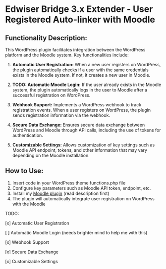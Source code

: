 # Edwiser Bridge 3.x Extender - User Registered Auto-linker with Moodle

## Functionality Description:

This WordPress plugin facilitates integration between the WordPress platform and the Moodle system. Key functionalities include:

1. **Automatic User Registration:** When a new user registers on WordPress, the plugin automatically checks if a user with the same credentials exists in the Moodle system. If not, it creates a new user in Moodle.

2. **TODO: Automatic Moodle Login:** If the user already exists in the Moodle system, the plugin automatically logs in the user to Moodle after a successful registration on WordPress.

3. **Webhook Support:** Implements a WordPress webhook to track registration events. When a user registers on WordPress, the plugin sends registration information via the webhook.

4. **Secure Data Exchange:** Ensures secure data exchange between WordPress and Moodle through API calls, including the use of tokens for authentication.

5. **Customizable Settings:** Allows customization of key settings such as Moodle API endpoint, tokens, and other information that may vary depending on the Moodle installation.

## How to Use:

1. Insert code in your WordPress theme functions.php file
2. Configure key parameters such as Moodle API token, endpoint, etc.
3. Install my [Moodle plugin](https://github.com/Buda9/moodle-local_wp_integration) (read description first)
4. The plugin will automatically integrate user registration on WordPress with the Moodle

TODO:

[x] Automatic User Registration

[ ] Automatic Moodle Login (needs brighter mind to help me with this)

[x] Webhook Support

[x] Secure Data Exchange

[x] Customizable Settings
